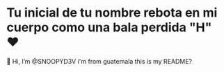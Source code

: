 <h1>Tu inicial de tu nombre rebota en mi cuerpo como una bala perdida "H" ❤️</h1>

👋 Hi, I’m @SNOOPYD3V i'm from guatemala this is my README?

